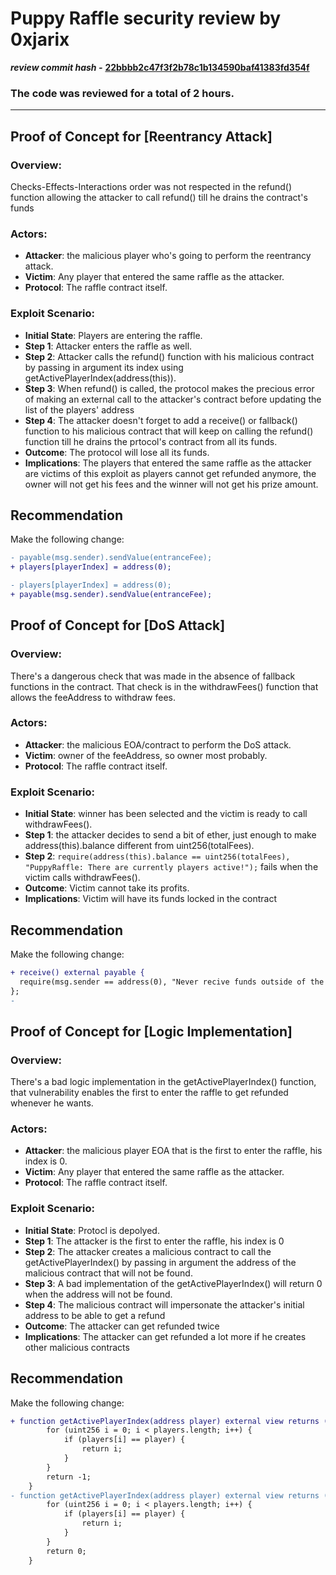 # Puppy Raffle security review by 0xjarix

*********************review commit hash -********************* **[22bbbb2c47f3f2b78c1b134590baf41383fd354f](https://github.com/Cyfrin/2023-10-Puppy-Raffle)**

### The code was reviewed for a total of 2 hours.
---


## Proof of Concept for [Reentrancy Attack]

### Overview:
Checks-Effects-Interactions order was not respected in the refund() function allowing the attacker to call refund() till he drains the contract's funds

### Actors:
- **Attacker**: the malicious player who's going to perform the reentrancy attack.
- **Victim**: Any player that entered the same raffle as the attacker.
- **Protocol**: The raffle contract itself.

### Exploit Scenario:
- **Initial State**: Players are entering the raffle.
- **Step 1**: Attacker enters the raffle as well.
- **Step 2**: Attacker calls the refund() function with his malicious contract by passing in argument its index using getActivePlayerIndex(address(this)).
- **Step 3**: When refund() is called, the protocol makes the precious error of making an external call to the attacker's contract before updating the list of the players' address
- **Step 4**: The attacker doesn't forget to add a receive() or fallback() function to his malicious contract that will keep on calling the refund() function till he drains the prtocol's contract from all its funds.
- **Outcome**: The protocol will lose all its funds.
- **Implications**: The players that entered the same raffle as the attacker are victims of this exploit as players cannot get refunded anymore, the owner will not get his fees and the winner will not get his prize amount.

## Recommendation

Make the following change:

```diff
- payable(msg.sender).sendValue(entranceFee);
+ players[playerIndex] = address(0);

- players[playerIndex] = address(0);
+ payable(msg.sender).sendValue(entranceFee);

```
## Proof of Concept for [DoS Attack]

### Overview:
There's a dangerous check that was made in the absence of fallback functions in the contract. That check is in the withdrawFees() function that allows the feeAddress to withdraw fees.

### Actors:
- **Attacker**: the malicious EOA/contract to perform the DoS attack.
- **Victim**: owner of the feeAddress, so owner most probably.
- **Protocol**: The raffle contract itself.

### Exploit Scenario:
- **Initial State**: winner has been selected and the victim is ready to call withdrawFees().
- **Step 1**: the attacker decides to send a bit of ether, just enough to make address(this).balance different from uint256(totalFees).
- **Step 2**: ```require(address(this).balance == uint256(totalFees), "PuppyRaffle: There are currently players active!");``` fails when the victim calls withdrawFees().
- **Outcome**: Victim cannot take its profits.
- **Implications**: Victim will have its funds locked in the contract

## Recommendation

Make the following change:

```diff
+ receive() external payable {
  require(msg.sender == address(0), "Never recive funds outside of the enterRaffle() function"
};
-

```
## Proof of Concept for [Logic Implementation]

### Overview:
There's a bad logic implementation in the getActivePlayerIndex() function, that vulnerability enables the first to enter the raffle to get refunded whenever he wants.

### Actors:
- **Attacker**: the malicious player EOA that is the first to enter the raffle, his index is 0.
- **Victim**: Any player that entered the same raffle as the attacker.
- **Protocol**: The raffle contract itself.

### Exploit Scenario:
- **Initial State**: Protocl is depolyed.
- **Step 1**: The attacker is the first to enter the raffle, his index is 0
- **Step 2**: The attacker creates a malicious contract to call the getActivePlayerIndex() by passing in argument the address of the malicious contract that will not be found.
- **Step 3**: A bad implementation of the getActivePlayerIndex() will return 0 when the address will not be found.
- **Step 4**: The malicious contract will impersonate the attacker's initial address to be able to get a refund 
- **Outcome**: The attacker can get refunded twice
- **Implications**: The attacker can get refunded a lot more if he creates other malicious contracts

## Recommendation

Make the following change:

```diff
+ function getActivePlayerIndex(address player) external view returns (int128) {
        for (uint256 i = 0; i < players.length; i++) {
            if (players[i] == player) {
                return i;
            }
        }
        return -1;
    }
- function getActivePlayerIndex(address player) external view returns (uint256) {
        for (uint256 i = 0; i < players.length; i++) {
            if (players[i] == player) {
                return i;
            }
        }
        return 0;
    }

```
